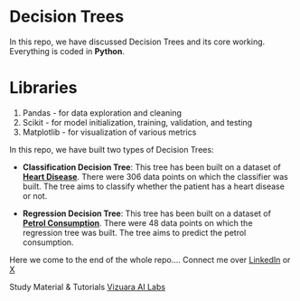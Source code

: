 # Decision Trees
In this repo, we have discussed Decision Trees and its core working. Everything is coded in **Python**.

# Libraries

1. Pandas - for data exploration and cleaning
2. Scikit - for model initialization, training, validation, and testing
3. Matplotlib - for visualization of various metrics

In this repo, we have built two types of Decision Trees:
- **Classification Decision Tree**: This tree has been built on a  dataset of [**Heart Disease**](https://archive.ics.uci.edu/dataset/45/heart+disease). There were 306 data points on which the classifier was built. The tree aims to classify whether the patient has a heart disease or not.
  
- **Regression Decision Tree**: This tree has been built on a dataset of [**Petrol Consumption**](https://www.kaggle.com/datasets/harinir/petrol-consumption). There were 48 data points on which the regression tree was built. The tree aims to predict the petrol consumption.

Here we come to the end of the whole repo....
Connect me over [LinkedIn](www.linkedin.com/in/snehal-python) or [X](https://x.com/naive_ai_)

Study Material & Tutorials [Vizuara AI Labs](https://tinyurl.com/y84c9y7s)
